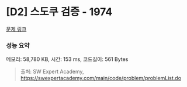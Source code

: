 # [D2] 스도쿠 검증 - 1974 

[문제 링크](https://swexpertacademy.com/main/code/problem/problemDetail.do?contestProbId=AV5Psz16AYEDFAUq) 

### 성능 요약

메모리: 58,780 KB, 시간: 153 ms, 코드길이: 561 Bytes



> 출처: SW Expert Academy, https://swexpertacademy.com/main/code/problem/problemList.do
